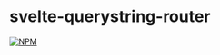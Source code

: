# svelte-querystring-router
[![NPM](https://nodei.co/npm/svelte-querystring-router.png)](https://nodei.co/npm/svelte-querystring-router/)
